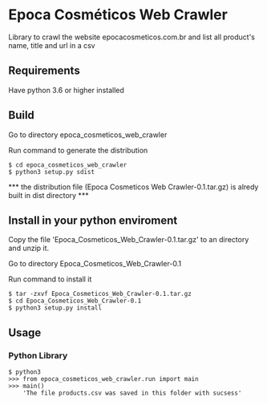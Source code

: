 # Epoca Cosméticos Web Crawler


<p>Library to crawl the website epocacosmeticos.com.br and list all product's name, title and url in a csv</p>

<h2>Requirements</h2>

Have python 3.6 or higher installed

<h2>Build</h2>

<p>Go to directory epoca_cosmeticos_web_crawler</p>
<p>Run command to generate the distribution</p>

	$ cd epoca_cosmeticos_web_crawler
	$ python3 setup.py sdist
*** the distribution file (Epoca Cosmeticos Web Crawler-0.1.tar.gz) is alredy built in dist directory ***

<h2>Install in your python enviroment</h2>

Copy the file 'Epoca_Cosmeticos_Web_Crawler-0.1.tar.gz' to an directory and unzip it.

Go to directory Epoca_Cosmeticos_Web_Crawler-0.1

Run command to install it

	$ tar -zxvf Epoca_Cosmeticos_Web_Crawler-0.1.tar.gz 
	$ cd Epoca_Cosmeticos_Web_Crawler-0.1
	$ python3 setup.py install

<h2>Usage</h2>

<h3>Python Library</h3>


	$ python3
	>>> from epoca_cosmeticos_web_crawler.run import main
	>>> main()
      	'The file products.csv was saved in this folder with sucsess'
	
 

  
      
